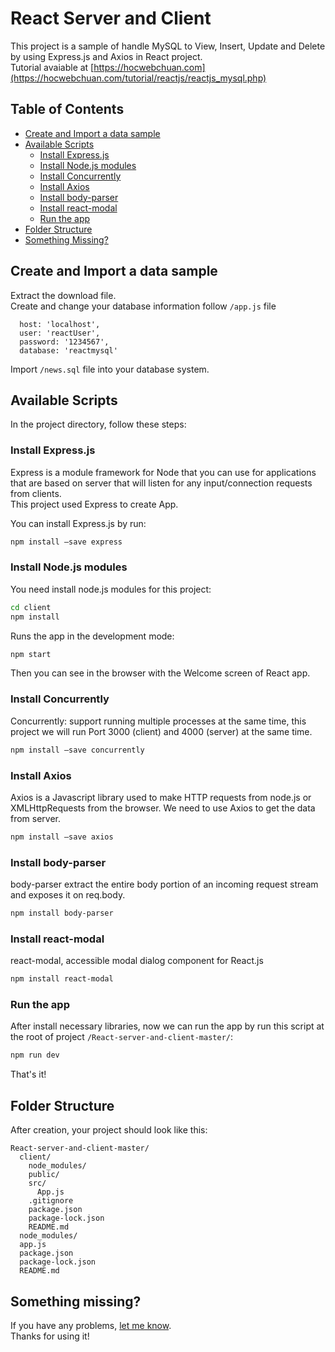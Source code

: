 # React Server and Client
This project is a sample of handle MySQL to View, Insert, Update and Delete by using Express.js and Axios in React project.<br>
Tutorial avaiable at [https://hocwebchuan.com](https://hocwebchuan.com/tutorial/reactjs/reactjs_mysql.php)

## Table of Contents
- [Create and Import a data sample](#sample-data)
- [Available Scripts](#available-scripts)
  - [Install Express.js](#install-expressjs)
  - [Install Node.js modules](#install-node-modules)
  - [Install Concurrently](#install-concurrently)
  - [Install Axios](#install-axios)
  - [Install body-parser](#install-body-parser)
  - [Install react-modal](#install-react-modal)
  - [Run the app](#run-the-app)
- [Folder Structure](#folder-structure)
- [Something Missing?](#something-missing)

## Create and Import a data sample
Extract the download file.<br>
Create and change your database information follow `/app.js` file
```
  host: 'localhost',
  user: 'reactUser',
  password: '1234567',
  database: 'reactmysql'
```

Import `/news.sql` file into your database system.

## Available Scripts
In the project directory, follow these steps:

### Install Express.js
Express is a module framework for Node that you can use for applications that are based on server that will listen for any input/connection requests from clients.<br>
This project used Express to create App.

You can install Express.js by run:
```sh
npm install –save express
```

### Install Node.js modules
You need install node.js modules for this project:
```sh
cd client
npm install
```

Runs the app in the development mode:
```sh
npm start
```
Then you can see in the browser with the Welcome screen of React app.

### Install Concurrently
Concurrently: support running multiple processes at the same time, this project we will run Port 3000 (client) and 4000 (server) at the same time.
```sh
npm install –save concurrently
```

### Install Axios
Axios is a Javascript library used to make HTTP requests from node.js or XMLHttpRequests from the browser. We need to use Axios to get the data from server.
```sh
npm install –save axios
```

### Install body-parser
body-parser extract the entire body portion of an incoming request stream and exposes it on req.body.
```sh
npm install body-parser
```

### Install react-modal
react-modal, accessible modal dialog component for React.js
```sh
npm install react-modal
```

### Run the app
After install necessary libraries, now we can run the app by run this script at the root of project `/React-server-and-client-master/`:
```sh
npm run dev
```

That's it!<br>

## Folder Structure

After creation, your project should look like this:

```
React-server-and-client-master/
  client/
    node_modules/
    public/
    src/
      App.js
    .gitignore
    package.json
    package-lock.json
    README.md
  node_modules/
  app.js
  package.json
  package-lock.json
  README.md
```

## Something missing?

If you have any problems, [let me know](https://github.com/hocwebchuan/React-server-and-client/issues).<br>
Thanks for using it!